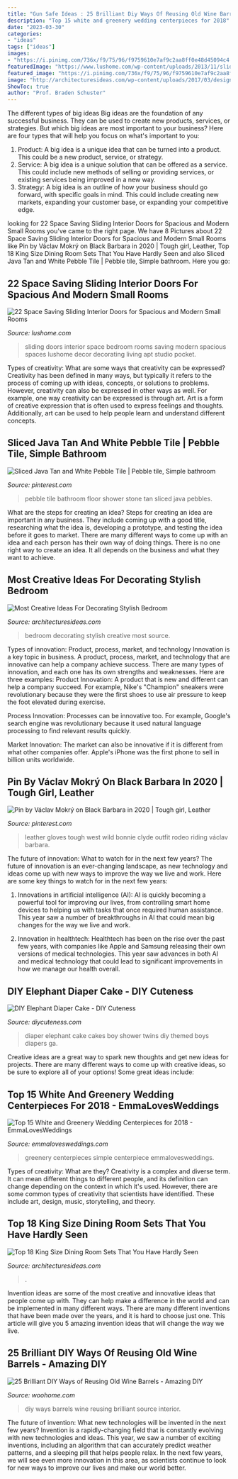 ```yaml
---
title: "Gun Safe Ideas : 25 Brilliant Diy Ways Of Reusing Old Wine Barrels"
description: "Top 15 white and greenery wedding centerpieces for 2018"
date: "2023-03-30"
categories:
- "ideas"
tags: ["ideas"]
images:
- "https://i.pinimg.com/736x/f9/75/96/f9759610e7af9c2aa8ff0e48d45094c4.jpg"
featuredImage: "https://www.lushome.com/wp-content/uploads/2013/11/sliding-interior-doors-design-ideas-20.jpg"
featured_image: "https://i.pinimg.com/736x/f9/75/96/f9759610e7af9c2aa8ff0e48d45094c4.jpg"
image: "http://architecturesideas.com/wp-content/uploads/2017/03/design-beadroom.jpg"
ShowToc: true
author: "Prof. Braden Schuster"
---
```



The different types of big ideas
Big ideas are the foundation of any successful business. They can be used to create new products, services, or strategies. But which big ideas are most important to your business? Here are four types that will help you focus on what's important to you: 
1. Product: A big idea is a unique idea that can be turned into a product. This could be a new product, service, or strategy. 
2. Service: A big idea is a unique solution that can be offered as a service. This could include new methods of selling or providing services, or existing services being improved in a new way. 
3. Strategy: A big idea is an outline of how your business should go forward, with specific goals in mind. This could include creating new markets, expanding your customer base, or expanding your competitive edge.

	

		
looking for 22 Space Saving Sliding Interior Doors for Spacious and Modern Small Rooms you've came to the right page. We have 8 Pictures about 22 Space Saving Sliding Interior Doors for Spacious and Modern Small Rooms like Pin by Václav Mokrý on Black Barbara in 2020 | Tough girl, Leather, Top 18 King Size Dining Room Sets That You Have Hardly Seen and also Sliced Java Tan and White Pebble Tile | Pebble tile, Simple bathroom. Here you go:
		
    
## 22 Space Saving Sliding Interior Doors For Spacious And Modern Small Rooms

<img loading=lazy src="https://www.lushome.com/wp-content/uploads/2013/11/sliding-interior-doors-design-ideas-20.jpg" onerror="this.onerror=null;this.src='https://tse4.mm.bing.net/th?id=OIP.pUzbgtMauXAP3ynYEbrIGQAAAA&amp;pid=15.1';" alt="22 Space Saving Sliding Interior Doors for Spacious and Modern Small Rooms">

_Source: lushome.com_

>sliding doors interior space bedroom rooms saving modern spacious spaces lushome decor decorating living apt studio pocket. 

	

Types of creativity: What are some ways that creativity can be expressed?
Creativity has been defined in many ways, but typically it refers to the process of coming up with ideas, concepts, or solutions to problems. However, creativity can also be expressed in other ways as well. For example, one way creativity can be expressed is through art. Art is a form of creative expression that is often used to express feelings and thoughts. Additionally, art can be used to help people learn and understand different concepts.

    
## Sliced Java Tan And White Pebble Tile | Pebble Tile, Simple Bathroom

<img loading=lazy src="https://i.pinimg.com/736x/f9/75/96/f9759610e7af9c2aa8ff0e48d45094c4.jpg" onerror="this.onerror=null;this.src='https://tse4.mm.bing.net/th?id=OIP.Ti1Isv4t-blUaGxzdyk__gHaKb&amp;pid=15.1';" alt="Sliced Java Tan and White Pebble Tile | Pebble tile, Simple bathroom">

_Source: pinterest.com_

>pebble tile bathroom floor shower stone tan sliced java pebbles. 

	

What are the steps for creating an idea?
Steps for creating an idea are important in any business. They include coming up with a good title, researching what the idea is, developing a prototype, and testing the idea before it goes to market. 
There are many different ways to come up with an idea and each person has their own way of doing things. There is no one right way to create an idea. It all depends on the business and what they want to achieve.

    
## Most Creative Ideas For Decorating Stylish Bedroom

<img loading=lazy src="http://architecturesideas.com/wp-content/uploads/2017/03/design-beadroom.jpg" onerror="this.onerror=null;this.src='https://tse3.mm.bing.net/th?id=OIP.Ls-mQU1oioOGZVhv-_rKfAHaHa&amp;pid=15.1';" alt="Most Creative Ideas For Decorating Stylish Bedroom">

_Source: architecturesideas.com_

>bedroom decorating stylish creative most source. 

	

Types of innovation: Product, process, market, and technology
Innovation is a key topic in business. A product, process, market, and technology that are innovative can help a company achieve success. There are many types of innovation, and each one has its own strengths and weaknesses. Here are three examples: 
Product Innovation: A product that is new and different can help a company succeed. For example, Nike's "Champion" sneakers were revolutionary because they were the first shoes to use air pressure to keep the foot elevated during exercise.

Process Innovation: Processes can be innovative too. For example, Google's search engine was revolutionary because it used natural language processing to find relevant results quickly.

Market Innovation: The market can also be innovative if it is different from what other companies offer. Apple's iPhone was the first phone to sell in billion units worldwide.

    
## Pin By Václav Mokrý On Black Barbara In 2020 | Tough Girl, Leather

<img loading=lazy src="https://i.pinimg.com/736x/31/67/31/316731c9e78dabf0f1013d0aca03b2fc.jpg" onerror="this.onerror=null;this.src='https://tse1.mm.bing.net/th?id=OIP.XD7WD2bG--mNo_xyDaOSyAHaOa&amp;pid=15.1';" alt="Pin by Václav Mokrý on Black Barbara in 2020 | Tough girl, Leather">

_Source: pinterest.com_

>leather gloves tough west wild bonnie clyde outfit rodeo riding václav barbara. 

	

The future of innovation: What to watch for in the next few years?
The future of innovation is an ever-changing landscape, as new technology and ideas come up with new ways to improve the way we live and work. Here are some key things to watch for in the next few years: 
1. Innovations in artificial intelligence (AI): AI is quickly becoming a powerful tool for improving our lives, from controlling smart home devices to helping us with tasks that once required human assistance. This year saw a number of breakthroughs in AI that could mean big changes for the way we live and work. 

2. Innovation in healthtech: Healthtech has been on the rise over the past few years, with companies like Apple and Samsung releasing their own versions of medical technologies. This year saw advances in both AI and medical technology that could lead to significant improvements in how we manage our health overall. 


    
## DIY Elephant Diaper Cake - DIY Cuteness

<img loading=lazy src="https://diycuteness.com/wp-content/uploads/2019/09/Boys-Elephant-Themed-Diaper-Cake.jpg" onerror="this.onerror=null;this.src='https://tse4.mm.bing.net/th?id=OIP.V58__H9zfn2MU40MeFT7AwHaL2&amp;pid=15.1';" alt="DIY Elephant Diaper Cake - DIY Cuteness">

_Source: diycuteness.com_

>diaper elephant cake cakes boy shower twins diy themed boys diapers ga. 

	

Creative ideas are a great way to spark new thoughts and get new ideas for projects. There are many different ways to come up with creative ideas, so be sure to explore all of your options! Some great ideas include:

    
## Top 15 White And Greenery Wedding Centerpieces For 2018 - EmmaLovesWeddings

<img loading=lazy src="http://emmalovesweddings.com/wp-content/uploads/2018/02/simple-chic-greenery-wedding-centerpiece-ideas-with-wooden-box.jpg" onerror="this.onerror=null;this.src='https://tse1.mm.bing.net/th?id=OIP.DMB9sibirMa9XCXLeq-KtAHaLH&amp;pid=15.1';" alt="Top 15 White and Greenery Wedding Centerpieces for 2018 - EmmaLovesWeddings">

_Source: emmalovesweddings.com_

>greenery centerpieces simple centerpiece emmalovesweddings. 

	

Types of creativity: What are they?
Creativity is a complex and diverse term. It can mean different things to different people, and its definition can change depending on the context in which it's used. However, there are some common types of creativity that scientists have identified. These include art, design, music, storytelling, and
theory.

    
## Top 18 King Size Dining Room Sets That You Have Hardly Seen

<img loading=lazy src="https://architecturesideas.com/wp-content/uploads/2017/08/18-14.jpg" onerror="this.onerror=null;this.src='https://tse4.mm.bing.net/th?id=OIP.VZjwc-BhQikYQxngCS7ICgHaE0&amp;pid=15.1';" alt="Top 18 King Size Dining Room Sets That You Have Hardly Seen">

_Source: architecturesideas.com_

>. 

	

Invention ideas are some of the most creative and innovative ideas that people come up with. They can help make a difference in the world and can be implemented in many different ways. There are many different inventions that have been made over the years, and it is hard to choose just one. This article will give you 5 amazing invention ideas that will change the way we live.

    
## 25 Brilliant DIY Ways Of Reusing Old Wine Barrels - Amazing DIY

<img loading=lazy src="https://www.woohome.com/wp-content/uploads/2013/12/DIY-Ways-To-Re-Use-Wine-Barrels-3.jpg" onerror="this.onerror=null;this.src='https://tse4.mm.bing.net/th?id=OIP.rkUhJfrErLTAYQrKdm0gmgHaLH&amp;pid=15.1';" alt="25 Brilliant DIY Ways of Reusing Old Wine Barrels - Amazing DIY">

_Source: woohome.com_

>diy ways barrels wine reusing brilliant source interior. 

	

The future of invention: What new technologies will be invented in the next few years?
Invention is a rapidly-changing field that is constantly evolving with new technologies and ideas. This year, we saw a number of exciting inventions, including an algorithm that can accurately predict weather patterns, and a sleeping pill that helps people relax. In the next few years, we will see even more innovation in this area, as scientists continue to look for new ways to improve our lives and make our world better.

